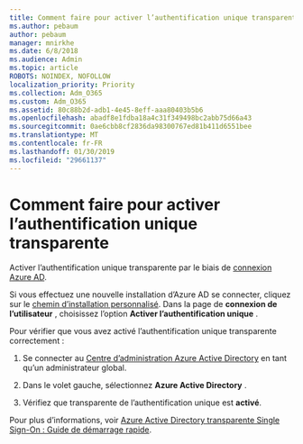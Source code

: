 ```yaml
---
title: Comment faire pour activer l’authentification unique transparente
ms.author: pebaum
author: pebaum
manager: mnirkhe
ms.date: 6/8/2018
ms.audience: Admin
ms.topic: article
ROBOTS: NOINDEX, NOFOLLOW
localization_priority: Priority
ms.collection: Adm_O365
ms.custom: Adm_O365
ms.assetid: 80c88b2d-adb1-4e45-8eff-aaa80403b5b6
ms.openlocfilehash: abadf8e1fdba18a4c31f349498bc2abb75d66a43
ms.sourcegitcommit: 0ae6cbb8cf2836da98300767ed81b411d6551bee
ms.translationtype: MT
ms.contentlocale: fr-FR
ms.lasthandoff: 01/30/2019
ms.locfileid: "29661137"
---
```

# <a name="how-to-enable-seamless-sso"></a>Comment faire pour activer l’authentification unique transparente

Activer l’authentification unique transparente par le biais de [connexion Azure AD](https://docs.microsoft.com/azure/active-directory/connect/active-directory-aadconnect).
  
Si vous effectuez une nouvelle installation d’Azure AD se connecter, cliquez sur le [chemin d’installation personnalisé](https://docs.microsoft.com/azure/active-directory/connect/active-directory-aadconnect-get-started-custom). Dans la page de **connexion de l’utilisateur** , choisissez l’option **Activer l’authentification unique** . 
  
Pour vérifier que vous avez activé l’authentification unique transparente correctement :
  
1. Se connecter au [Centre d’administration Azure Active Directory](https://aad.portal.azure.com) en tant qu’un administrateur global. 
    
2. Dans le volet gauche, sélectionnez **Azure Active Directory** . 
    
3. Vérifiez que transparente de l’authentification unique est **activé**.
    
Pour plus d’informations, voir [Azure Active Directory transparente Single Sign-On : Guide de démarrage rapide](https://docs.microsoft.com/azure/active-directory/connect/active-directory-aadconnect-sso-quick-start).
  


